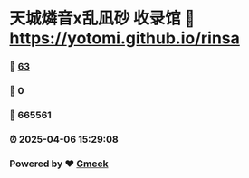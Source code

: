 # 天城燐音x乱凪砂 收录馆 :link: https://yotomi.github.io/rinsa 
### :page_facing_up: [63](https://yotomi.github.io/rinsa/tag.html) 
### :speech_balloon: 0 
### :hibiscus: 665561 
### :alarm_clock: 2025-04-06 15:29:08 
### Powered by :heart: [Gmeek](https://github.com/Meekdai/Gmeek)
